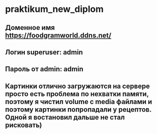 # praktikum_new_diplom
## Доменное имя https://foodgramworld.ddns.net/
## Логин superuser: admin
## Пароль от admin: admin
## Картинки отлично загружаются на сервере просто есть проблема по нехватки памяти, поэтому я чистил volume с media файлами и поэтому картинки попропадали у рецептов. Одной я востановил дальше не стал рисковать)

